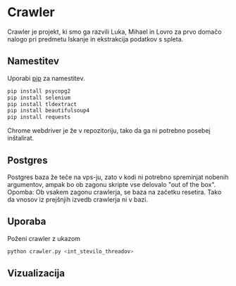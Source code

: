 # Crawler

Crawler je projekt, ki smo ga razvili Luka, Mihael in Lovro za prvo domačo nalogo pri predmetu Iskanje in ekstrakcija podatkov s spleta.


## Namestitev

Uporabi [pip](https://pip.pypa.io/en/stable/) za namestitev.

```bash
pip install psycopg2
pip install selenium
pip install tldextract
pip install beautifulsoup4
pip install requests
```
Chrome webdriver je že v repozitoriju, tako da ga ni potrebno posebej inštalirat.
## Postgres

Postgres baza že teče na vps-ju, zato v kodi ni potrebno spreminjat nobenih argumentov, ampak bo ob zagonu skripte vse delovalo "out of the box".
Opomba: Ob vsakem zagonu crawlerja, se baza na začetku resetira. Tako da vnosov iz prejšnjih izvedb crawlerja ni v bazi.

## Uporaba

Poženi crawler z ukazom 
```python
python crawler.py <int_stevilo_threadov>
```

## Vizualizacija

